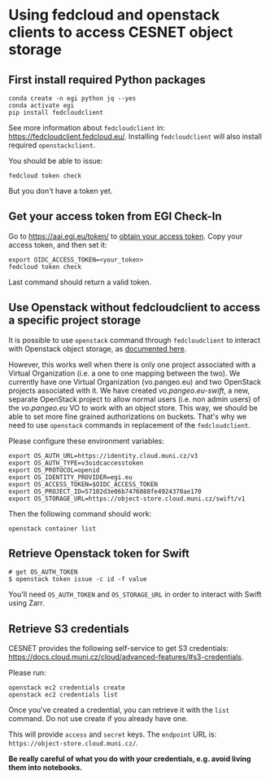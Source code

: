 # Using fedcloud and openstack clients to access CESNET object storage

## First install required Python packages

```
conda create -n egi python jq --yes
conda activate egi
pip install fedcloudclient
```
See more information about `fedcloudclient` in: https://fedcloudclient.fedcloud.eu/. Installing `fedcloudclient` will also install required `openstackclient`.

You should be able to issue:
```
fedcloud token check
```

But you don't have a token yet.

## Get your access token from EGI Check-In

Go to https://aai.egi.eu/token/ to [obtain your access token](https://docs.egi.eu/users/aai/check-in/obtaining-tokens/token-portal/). Copy your access token, and then set it:

```
export OIDC_ACCESS_TOKEN=<your_token>
fedcloud token check
```

Last command should return a valid token.

## Use Openstack without fedcloudclient to access a specific project storage

It is possible to use `openstack` command through `fedcloudclient` to interact with
Openstack object storage, as [documented here](https://docs.egi.eu/users/data/storage/object-storage/#access-with-the-fedcloud-cli).

However, this works well when there is only one project associated with a 
Virtual Organization (i.e. a one to one mapping between the two).
We currently have one Virtual Organization (vo.pangeo.eu) and two OpenStack projects associated with it.
We have created _vo.pangeo.eu-swift_, a new, separate OpenStack project to allow normal users 
(i.e. non admin users) of the _vo.pangeo.eu_ VO to work with an object store.
This way, we should be able to set more fine grained authorizations on buckets.
That's why we need to use `openstack` commands in replacement of the `fedcloudclient`.

Please configure these environment variables:
```
export OS_AUTH_URL=https://identity.cloud.muni.cz/v3
export OS_AUTH_TYPE=v3oidcaccesstoken
export OS_PROTOCOL=openid
export OS_IDENTITY_PROVIDER=egi.eu
export OS_ACCESS_TOKEN=$OIDC_ACCESS_TOKEN
export OS_PROJECT_ID=57102d3e06b7476088fe4924370ae170
export OS_STORAGE_URL=https://object-store.cloud.muni.cz/swift/v1
```

Then the following command should work:
```
openstack container list
```

## Retrieve Openstack token for Swift

```
# get OS_AUTH_TOKEN
$ openstack token issue -c id -f value
```

You'll need `OS_AUTH_TOKEN` and `OS_STORAGE_URL` in order to interact with Swift using Zarr.

## Retrieve S3 credentials

CESNET provides the following self-service to get S3 credentials:
https://docs.cloud.muni.cz/cloud/advanced-features/#s3-credentials.

Please run:
```
openstack ec2 credentials create
openstack ec2 credentials list
```

Once you've created a credential, you can retrieve it with the `list` command. Do not use create if you already have one. 

This will provide `access` and `secret` keys. The `endpoint` URL is: `https://object-store.cloud.muni.cz/`.

__Be really careful of what you do with your credentials, e.g. avoid living them into notebooks.__
